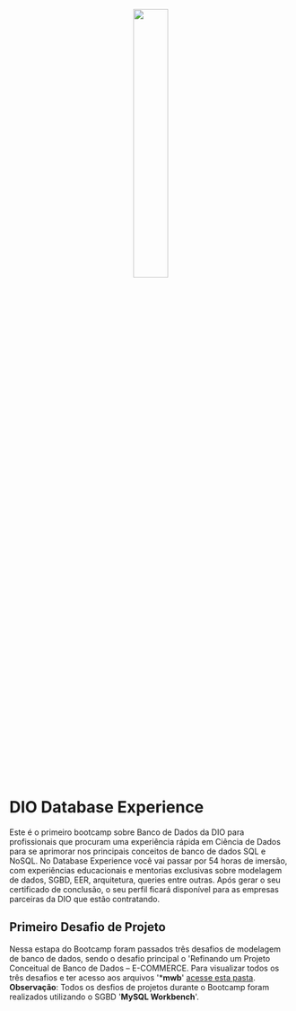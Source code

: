 <p align="center">
  <img src="https://user-images.githubusercontent.com/69018600/192149019-59714005-f3ed-457f-83cb-de8d0422475d.png"  width = "35%" />
</p>

# DIO Database Experience 
  Este é o primeiro bootcamp sobre Banco de Dados da DIO para profissionais que procuram uma experiência rápida em Ciência de Dados para se aprimorar nos principais conceitos de banco de dados SQL e NoSQL. No Database Experience você vai passar por 54 horas de imersão, com experiências educacionais e mentorias exclusivas sobre modelagem de dados, SGBD, EER, arquitetura, queries entre outras.  Após gerar o seu certificado de conclusão, o seu perfil ficará disponível para as empresas parceiras da DIO que estão contratando.
  
## Primeiro Desafio de Projeto<p1/>
   Nessa estapa do Bootcamp foram passados três desafios de modelagem de banco de dados, sendo o desafio principal o 'Refinando um Projeto Conceitual de Banco de Dados – E-COMMERCE. Para visualizar todos os três desafios e ter acesso aos arquivos '***mwb**' [acesse esta pasta](https://github.com/NikiReis/DataBaseExperience/tree/main/primeirodesafio). **Observação**: Todos os desfios de projetos durante o Bootcamp foram realizados utilizando o SGBD '**MySQL Workbench**'.
